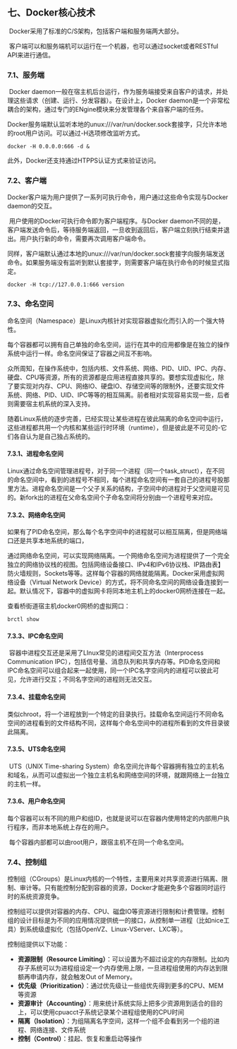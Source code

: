 ## 七、Docker核心技术

​	Docker采用了标准的C/S架构，包括客户端和服务端两大部分。

​	客户端可以和服务端机可以运行在一个机器，也可以通过socket或者RESTful API来进行通信。

### 7.1、服务端

​	Docker daemon一般在宿主机后台运行，作为服务端接受来自客户的请求，并处理这些请求（创建、运行、分发容器）。在设计上，Docker daemon是一个非常松耦合的架构，通过专门的ENgine模块来分发管理各个来自客户端的任务。

​	Docker服务端默认监听本地的unux:///var/run/docker.sock套接字，只允许本地的root用户访问。可以通过-H选项修改监听方式。

```
docker -H 0.0.0.0:666 -d &
```

此外，Docker还支持通过HTPPS认证方式来验证访问。

### 7.2、客户端

​	Docker客户端为用户提供了一系列可执行命令，用户通过这些命令实现与Docker daemon的交互。

​	用户使用的Docker可执行命令即为客户端程序。与Docker daemon不同的是，客户端发送命令后，等待服务端返回，一旦收到返回后，客户端立刻执行结束并退出。用户执行新的命令，需要再次调用客户端命令。

​	同样，客户端默认通过本地的unux:///var/run/docker.sock套接字向服务端发送命令。如果服务端没有监听到默认套接字，则需要客户端在执行命令的时候显式指定。

```
docker -H tcp://127.0.0.1:666 version
```

### 7.3、命名空间

​	命名空间（Namespace）是Linux内核针对实现容器虚拟化而引入的一个强大特性。

​	每个容器都可以拥有自己单独的命名空间，运行在其中的应用都像是在独立的操作系统中运行一样。命名空间保证了容器之间互不影响。

​	众所周知，在操作系统中，包括内核、文件系统、网络、PID、UID、IPC、内存、硬盘、CPU等资源，所有的资源都是应用进程直接共享的。要想实现虚拟化，除了要实现对内存、CPU、网络IO、硬盘IO、存储空间等的限制外，还要实现文件系统、网络、PID、UID、IPC等等的相互隔离。前者相对实现容易实现一些，后者则需要宿主机系统的深入支持。

​	随着Linux系统的逐步完善，已经实现让某些进程在彼此隔离的命名空间中运行，这些进程都共用一个内核和某些运行时环境（runtime），但是彼此是不可见的-它们各自认为是自己独占系统的。

#### 7.3.1、进程命名空间

​	Linux通过命名空间管理进程号，对于同一个进程（同一个task_struct），在不同的命名空间中，看到的进程号不相同，每个进程命名空间有一套自己的进程号股那里方法。进程命名空间是一个父子关系的结构，子空间中的进程对于父空间是可见的。新fork出的进程在父命名空间个子命名空间将分别由一个进程号来对应。

#### 7.3.2、网络命名空间

​	如果有了PID命名空间，那么每个名字空间中的进程就可以相互隔离，但是网络端口还是共享本地系统的端口，

​	通过网络命名空间，可以实现网络隔离。一个网络命名空间为进程提供了一个完全独立的网络协议栈的视图。包括网络设备接口、IPv4和IPv6协议栈、IP路由表】防火墙规则，Sockets等等。这样每个容器的网络就能隔离。Docker采用虚拟网络设备（Virtual Network Device）的方式，将不同命名空间的网络设备连接到一起。默认情况下，容器中的虚拟网卡将同本地主机上的docker0网桥连接在一起。

查看桥街道宿主机docker0网桥的虚拟网口：

```
brctl show
```

#### 7.3.3、IPC命名空间

​	容器中进程交互还是采用了LInux常见的进程间交互方法（Interprocess Communication IPC），包括信号量、消息队列和共享内存等。PID命名空间和IPC命名空间可以组合起来一起使用，同一个IPC名字空间内的进程可以彼此可见，允许进行交互；不同名字空间的进程则无法交互。

#### 7.3.4、挂载命名空间

​	类似chroot，将一个进程放到一个特定的目录执行。挂载命名空间运行不同命名空间的进程看到的文件结构不同，这样每个命名空间中的进程所看到的文件目录彼此隔离。

#### 7.3.5、UTS命名空间

​	UTS（UNIX Time-sharing System）命名空间允许每个容器拥有独立的主机名和域名，从而可以虚拟出一个独立主机名和网络空间的环境，就跟网络上一台独立的主机一样。

#### 7.3.6、用户命名空间

​	每个容器可以有不同的用户和组ID，也就是说可以在容器内使用特定的内部用户执行程序，而非本地系统上存在的用户。

​	每个容器内部都可以由root用户，跟宿主机不在同一个命名空间。



### 7.4、控制组

​	控制组（CGroups）是Linux内核的一个特性，主要用来对共享资源进行隔离、限制、审计等。只有能控制分配到容器的资源，Docker才能避免多个容器同时运行时的系统资源竞争。

​	控制组可以提供对容器的内存、CPU、磁盘IO等资源进行限制和计费管理。控制组的设计目标是为不同的应用情况提供统一的接口，从控制单一进程（比如nice工具）到系统级虚拟化（包括OpenVZ、Linux-VServer、LXC等）。

控制组提供以下功能：

- **资源限制（Resource Limiting）**：可以设置为不超过设定的内存限制。比如内存子系统可以为进程组设定一个内存使用上限，一旦进程组使用的内存达到限额再申请内存，就会触发Out of Memory。
- **优先级（Prioritization）**：通过优先级让一些组优先得到更多的CPU、MEM等资源
- **资源审计（Accounting）**：用来统计系统实际上把多少资源用到适合的目的上，可以使用cpuacct子系统记录某个进程组使用的CPU时间
- **隔离（Isolation）**：为组隔离名字空间，这样一个组不会看到另一个组的进程、网络连接、文件系统
- **控制（Control）**：挂起、恢复和重启动等操作







